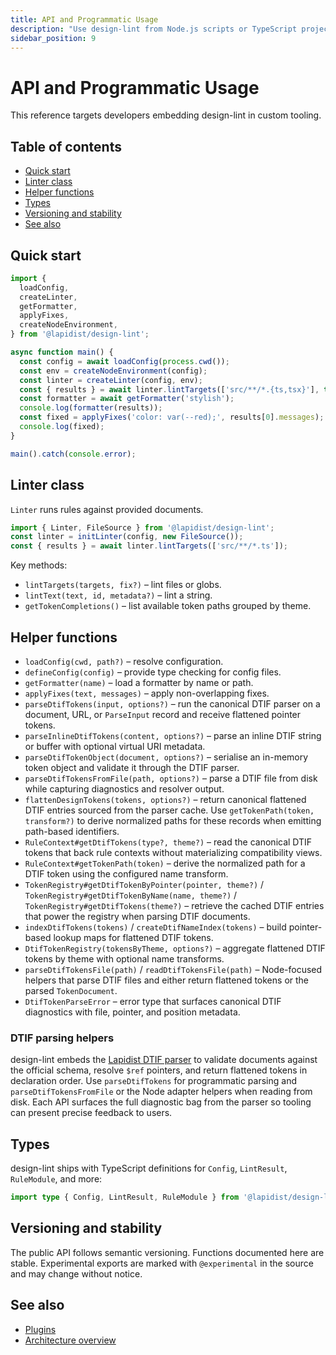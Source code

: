 ```yaml
---
title: API and Programmatic Usage
description: "Use design-lint from Node.js scripts or TypeScript projects."
sidebar_position: 9
---
```


# API and Programmatic Usage

This reference targets developers embedding design-lint in custom tooling.

## Table of contents
- [Quick start](#quick-start)
- [Linter class](#linter-class)
- [Helper functions](#helper-functions)
- [Types](#types)
- [Versioning and stability](#versioning-and-stability)
- [See also](#see-also)

## Quick start
```ts
import {
  loadConfig,
  createLinter,
  getFormatter,
  applyFixes,
  createNodeEnvironment,
} from '@lapidist/design-lint';

async function main() {
  const config = await loadConfig(process.cwd());
  const env = createNodeEnvironment(config);
  const linter = createLinter(config, env);
  const { results } = await linter.lintTargets(['src/**/*.{ts,tsx}'], true);
  const formatter = await getFormatter('stylish');
  console.log(formatter(results));
  const fixed = applyFixes('color: var(--red);', results[0].messages);
  console.log(fixed);
}

main().catch(console.error);
```

## Linter class
`Linter` runs rules against provided documents.

```ts
import { Linter, FileSource } from '@lapidist/design-lint';
const linter = initLinter(config, new FileSource());
const { results } = await linter.lintTargets(['src/**/*.ts']);
```

Key methods:
- `lintTargets(targets, fix?)` – lint files or globs.
- `lintText(text, id, metadata?)` – lint a string.
- `getTokenCompletions()` – list available token paths grouped by theme.

## Helper functions
- `loadConfig(cwd, path?)` – resolve configuration.
- `defineConfig(config)` – provide type checking for config files.
- `getFormatter(name)` – load a formatter by name or path.
- `applyFixes(text, messages)` – apply non-overlapping fixes.
- `parseDtifTokens(input, options?)` – run the canonical DTIF parser on a
  document, URL, or `ParseInput` record and receive flattened pointer tokens.
- `parseInlineDtifTokens(content, options?)` – parse an inline DTIF string or
  buffer with optional virtual URI metadata.
- `parseDtifTokenObject(document, options?)` – serialise an in-memory token
  object and validate it through the DTIF parser.
- `parseDtifTokensFromFile(path, options?)` – parse a DTIF file from disk while
  capturing diagnostics and resolver output.
- `flattenDesignTokens(tokens, options?)` – return canonical flattened DTIF
  entries sourced from the parser cache. Use
  `getTokenPath(token, transform?)` to derive normalized paths for these
  records when emitting path-based identifiers.
- `RuleContext#getDtifTokens(type?, theme?)` – read the canonical DTIF tokens
  that back rule contexts without materializing compatibility views.
- `RuleContext#getTokenPath(token)` – derive the normalized path for a DTIF
  token using the configured name transform.
- `TokenRegistry#getDtifTokenByPointer(pointer, theme?)` /
  `TokenRegistry#getDtifTokenByName(name, theme?)` /
  `TokenRegistry#getDtifTokens(theme?)` – retrieve the cached DTIF entries that
  power the registry when parsing DTIF documents.
- `indexDtifTokens(tokens)` / `createDtifNameIndex(tokens)` – build pointer-
  based lookup maps for flattened DTIF tokens.
- `DtifTokenRegistry(tokensByTheme, options?)` – aggregate flattened DTIF
  tokens by theme with optional name transforms.
- `parseDtifTokensFile(path)` / `readDtifTokensFile(path)` – Node-focused
  helpers that parse DTIF files and either return flattened tokens or the
  parsed `TokenDocument`.
- `DtifTokenParseError` – error type that surfaces canonical DTIF diagnostics
  with file, pointer, and position metadata.

### DTIF parsing helpers
design-lint embeds the
[Lapidist DTIF parser](https://github.com/bylapidist/dtif/blob/main/docs/guides/dtif-parser.md)
to validate documents against the official schema, resolve `$ref` pointers, and
return flattened tokens in declaration order. Use `parseDtifTokens` for
programmatic parsing and `parseDtifTokensFromFile` or the Node adapter helpers
when reading from disk. Each API surfaces the full diagnostic bag from the
parser so tooling can present precise feedback to users.

## Types
design-lint ships with TypeScript definitions for `Config`, `LintResult`, `RuleModule`, and more:

```ts
import type { Config, LintResult, RuleModule } from '@lapidist/design-lint';
```

## Versioning and stability
The public API follows semantic versioning. Functions documented here are stable. Experimental exports are marked with `@experimental` in the source and may change without notice.

## See also
- [Plugins](./plugins.md)
- [Architecture overview](./architecture.md)
